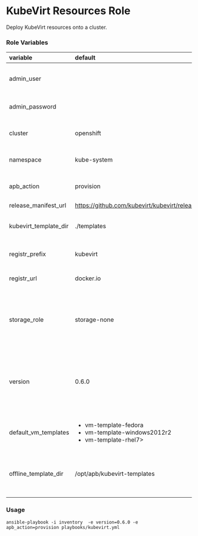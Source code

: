 # KubeVirt Resources Role

Deploy KubeVirt resources onto a cluster.

### Role Variables
| variable       | default           |choices           | comments  |
|:-------------|:-------------|:----------|:----------|
|admin_user|   | _optional_ |User with cluster-admin permissions.|
|admin_password| |_optional_|Password for **admin_user**.|
|cluster|openshift |<ul><li>openshift</li><li>kubernetes</li></ul>|Cluster type.|
|namespace|kube-system | |Namespace to create resources.|
|apb_action|provision| <ul><li>provision</li><li>deprovision</li></ul>|Action to perform.|
|release_manifest_url|https://github.com/kubevirt/kubevirt/releases/download|||
|kubevirt_template_dir|./templates||Location of the deployment template file.|
|registr_prefix | kubevirt | |Container image organization.|
|registr_url | docker.io | |Container image registry.|
| storage_role | storage-none | <ul><li>storage-none</li><li>storage-demo</li><li>storage-glusterfs</li></ul> | Storage role to install with KubeVirt.|
| version |0.6.0|<ul><li>0.6.0</li><li>0.5.0</li><li>0.4.1</li><li>0.4.0</li><li>0.3.0</li><li>0.2.0</li><li>0.1.0</li></ul>|KubeVirt release version.|
|default_vm_templates|<ul><li>vm-template-fedora</li><li>vm-template-windows2012r2</li><li>vm-template-rhel7></ul>|| Default vm templates to deploy with KubeVirt.|
|offline_template_dir| /opt/apb/kubevirt-templates || Offline VM template location specifed in the APB Dockerfile.|

### Usage

```
ansible-playbook -i inventory  -e version=0.6.0 -e apb_action=provision playbooks/kubevirt.yml
```
